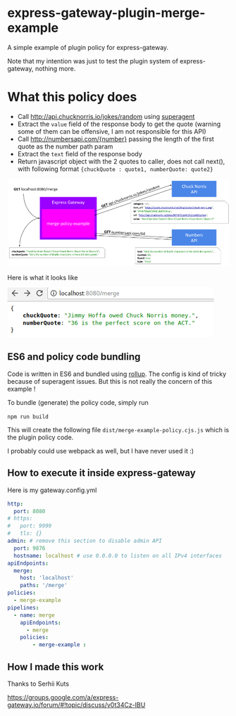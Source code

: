 # express-gateway-plugin-merge-example

A simple example of plugin policy for express-gateway.

Note that my intention was just to test the plugin system of express-gateway, nothing more.

# What this policy does

- Call http://api.chucknorris.io/jokes/random using [superagent](https://github.com/visionmedia/superagent)
- Extract the `value` field of the response body to get the quote (warning some of them can be offensive, I am not responsible for this API)
- Call http://numbersapi.com/{number} passing the length of the first quote as the number path param
- Extract the `text` field of the response body
- Return javascript object with the 2 quotes to caller, does not call next(), with following format
`{chuckQuote : quote1, numberQuote: quote2}`

![flow](./gfx/merge-example-policy.png)

Here is what it looks like

![screenshot](./gfx/screenshot-ui.png)

## ES6 and policy code bundling

Code is written in ES6 and bundled using [rollup](https://github.com/rollup/rollup). The config is kind of tricky because of superagent issues. But this is not really the concern of this example !

To bundle (generate) the policy code, simply run

`npm run build`

This will create the following file `dist/merge-example-policy.cjs.js` which is the plugin policy code.

I probably could use webpack as well, but I have never used it :)

## How to execute it inside express-gateway

Here is my gateway.config.yml

```yml
http:
  port: 8080
# https:
#   port: 9999
#   tls: {}
admin: # remove this section to disable admin API
  port: 9876
  hostname: localhost # use 0.0.0.0 to listen on all IPv4 interfaces
apiEndpoints:
  merge:
    host: 'localhost'
    paths: '/merge'
policies:
  - merge-example
pipelines:
  - name: merge
    apiEndpoints:
      - merge
    policies:
        - merge-example :

```

## How I made this work

Thanks to Serhii Kuts

https://groups.google.com/a/express-gateway.io/forum/#!topic/discuss/v0t34Cz-IBU
